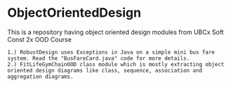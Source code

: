 # ObjectOrientedDesign

This is a repository having object oriented design modules from UBCx Soft Const 2x OOD Course

```
1.) RobustDesign uses Exceptions in Java on a simple mini bus fare system. Read the "BusFareCard.java" code for more details.
2.) FitLifeGymChainOOD class module which is mostly extracting object oriented design diagrams like class, sequence, association and aggregation diagrams.
```
